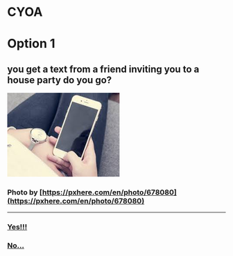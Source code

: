 # CYOA
# Option 1
## you get a text from a friend inviting you to a house party do you go?

  ![Alt Text](phone.jpeg)
  
### Photo by [https://pxhere.com/en/photo/678080](https://pxhere.com/en/photo/678080)
---
### [Yes!!!](yes.md)
### [No...](no.md)